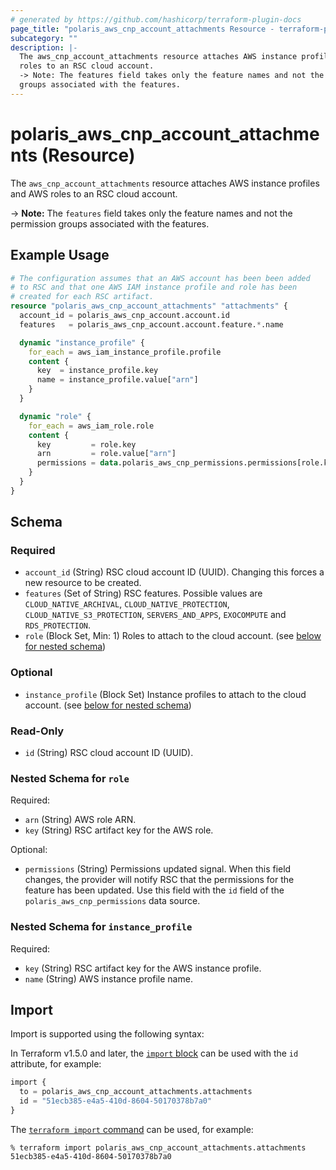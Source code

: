 ```yaml
---
# generated by https://github.com/hashicorp/terraform-plugin-docs
page_title: "polaris_aws_cnp_account_attachments Resource - terraform-provider-polaris"
subcategory: ""
description: |-
  The aws_cnp_account_attachments resource attaches AWS instance profiles and AWS
  roles to an RSC cloud account.
  -> Note: The features field takes only the feature names and not the permission
  groups associated with the features.
---
```


# polaris_aws_cnp_account_attachments (Resource)

The `aws_cnp_account_attachments` resource attaches AWS instance profiles and AWS
roles to an RSC cloud account.

-> **Note:** The `features` field takes only the feature names and not the permission
   groups associated with the features.

## Example Usage

```terraform
# The configuration assumes that an AWS account has been been added
# to RSC and that one AWS IAM instance profile and role has been
# created for each RSC artifact.
resource "polaris_aws_cnp_account_attachments" "attachments" {
  account_id = polaris_aws_cnp_account.account.id
  features   = polaris_aws_cnp_account.account.feature.*.name

  dynamic "instance_profile" {
    for_each = aws_iam_instance_profile.profile
    content {
      key  = instance_profile.key
      name = instance_profile.value["arn"]
    }
  }

  dynamic "role" {
    for_each = aws_iam_role.role
    content {
      key         = role.key
      arn         = role.value["arn"]
      permissions = data.polaris_aws_cnp_permissions.permissions[role.key].id
    }
  }
}
```

<!-- schema generated by tfplugindocs -->
## Schema

### Required

- `account_id` (String) RSC cloud account ID (UUID). Changing this forces a new resource to be created.
- `features` (Set of String) RSC features. Possible values are `CLOUD_NATIVE_ARCHIVAL`, `CLOUD_NATIVE_PROTECTION`, `CLOUD_NATIVE_S3_PROTECTION`, `SERVERS_AND_APPS`, `EXOCOMPUTE` and `RDS_PROTECTION`.
- `role` (Block Set, Min: 1) Roles to attach to the cloud account. (see [below for nested schema](#nestedblock--role))

### Optional

- `instance_profile` (Block Set) Instance profiles to attach to the cloud account. (see [below for nested schema](#nestedblock--instance_profile))

### Read-Only

- `id` (String) RSC cloud account ID (UUID).

<a id="nestedblock--role"></a>
### Nested Schema for `role`

Required:

- `arn` (String) AWS role ARN.
- `key` (String) RSC artifact key for the AWS role.

Optional:

- `permissions` (String) Permissions updated signal. When this field changes, the provider will notify RSC that the permissions for the feature has been updated. Use this field with the `id` field of the `polaris_aws_cnp_permissions` data source.


<a id="nestedblock--instance_profile"></a>
### Nested Schema for `instance_profile`

Required:

- `key` (String) RSC artifact key for the AWS instance profile.
- `name` (String) AWS instance profile name.

## Import

Import is supported using the following syntax:

In Terraform v1.5.0 and later, the [`import` block](https://developer.hashicorp.com/terraform/language/import) can be used with the `id` attribute, for example:

```terraform
import {
  to = polaris_aws_cnp_account_attachments.attachments
  id = "51ecb385-e4a5-410d-8604-50170378b7a0"
}
```

The [`terraform import` command](https://developer.hashicorp.com/terraform/cli/commands/import) can be used, for example:

```shell
% terraform import polaris_aws_cnp_account_attachments.attachments 51ecb385-e4a5-410d-8604-50170378b7a0
```
